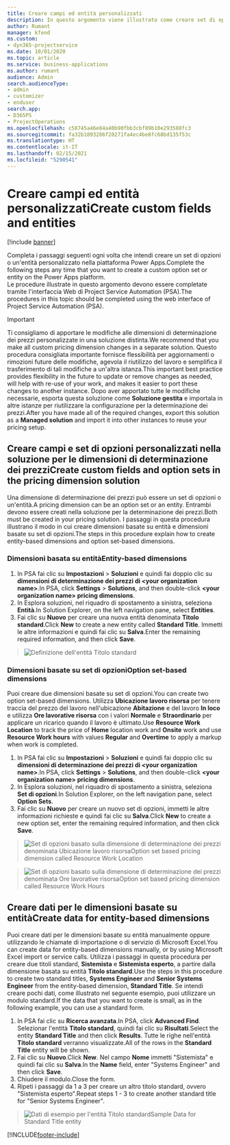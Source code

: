 ```yaml
---
title: Creare campi ed entità personalizzati
description: In questo argomento viene illustrato come creare set di opzioni ed entità nella soluzione utilizzata sulla piattaforma Power Apps.
author: Rumant
manager: kfend
ms.custom:
- dyn365-projectservice
ms.date: 10/01/2020
ms.topic: article
ms.service: business-applications
ms.author: rumant
audience: Admin
search.audienceType:
- admin
- customizer
- enduser
search.app:
- D365PS
- ProjectOperations
ms.openlocfilehash: c58745a46e84a40b90fbb3cbf89b10e293588fc3
ms.sourcegitcommit: fa32b1893286f20271fa4ec4be8fc68bd135f53c
ms.translationtype: HT
ms.contentlocale: it-IT
ms.lasthandoff: 02/15/2021
ms.locfileid: "5290541"
---
```

# <a name="create-custom-fields-and-entities"></a><span data-ttu-id="3c3c0-103">Creare campi ed entità personalizzati</span><span class="sxs-lookup"><span data-stu-id="3c3c0-103">Create custom fields and entities</span></span> 

[!include [banner](../includes/psa-now-project-operations.md)]

<span data-ttu-id="3c3c0-104">Completa i passaggi seguenti ogni volta che intendi creare un set di opzioni o un'entità personalizzato nella piattaforma Power Apps.</span><span class="sxs-lookup"><span data-stu-id="3c3c0-104">Complete the following steps any time that you want to create a custom option set or entity on the Power Apps platform.</span></span>  
<span data-ttu-id="3c3c0-105">Le procedure illustrate in questo argomento devono essere completate tramite l'interfaccia Web di Project Service Automation (PSA).</span><span class="sxs-lookup"><span data-stu-id="3c3c0-105">The procedures in this topic should be completed using the web interface of Project Service Automation (PSA).</span></span>

> [!IMPORTANT]
> <span data-ttu-id="3c3c0-106">Ti consigliamo di apportare le modifiche alle dimensioni di determinazione dei prezzi personalizzate in una soluzione distinta.</span><span class="sxs-lookup"><span data-stu-id="3c3c0-106">We recommend that you make all custom pricing dimension changes in a separate solution.</span></span> <span data-ttu-id="3c3c0-107">Questo procedura consigliata importante fornisce flessibilità per aggiornamenti o rimozioni future delle modifiche, agevola il riutilizzo del lavoro e semplifica il trasferimento di tali modifiche a un'altra istanza.</span><span class="sxs-lookup"><span data-stu-id="3c3c0-107">This important best practice provides flexibility in the future to update or remove changes as needed, will help with re-use of your work, and makes it easier to port these changes to another instance.</span></span> <span data-ttu-id="3c3c0-108">Dopo aver apportato tutte le modifiche necessarie, esporta questa soluzione come **Soluzione gestita** e importala in altre istanze per riutilizzare la configurazione per la determinazione dei prezzi.</span><span class="sxs-lookup"><span data-stu-id="3c3c0-108">After you have made all of the required changes, export this solution as a **Managed solution** and import it into other instances to reuse your pricing setup.</span></span>

  
## <a name="create-custom-fields-and-option-sets-in-the-pricing-dimension-solution"></a><span data-ttu-id="3c3c0-109">Creare campi e set di opzioni personalizzati nella soluzione per le dimensioni di determinazione dei prezzi</span><span class="sxs-lookup"><span data-stu-id="3c3c0-109">Create custom fields and option sets in the pricing dimension solution</span></span>

<span data-ttu-id="3c3c0-110">Una dimensione di determinazione dei prezzi può essere un set di opzioni o un'entità.</span><span class="sxs-lookup"><span data-stu-id="3c3c0-110">A pricing dimension can be an option set or an entity.</span></span> <span data-ttu-id="3c3c0-111">Entrambi devono essere creati nella soluzione per la determinazione dei prezzi.</span><span class="sxs-lookup"><span data-stu-id="3c3c0-111">Both must be created in your pricing solution.</span></span> <span data-ttu-id="3c3c0-112">I passaggi in questa procedura illustrano il modo in cui creare dimensioni basate su entità e dimensioni basate su set di opzioni.</span><span class="sxs-lookup"><span data-stu-id="3c3c0-112">The steps in this procedure explain how to create entity-based dimensions and option set-based dimensions.</span></span>

### <a name="entity-based-dimensions"></a><span data-ttu-id="3c3c0-113">Dimensioni basata su entità</span><span class="sxs-lookup"><span data-stu-id="3c3c0-113">Entity-based dimensions</span></span>

1. <span data-ttu-id="3c3c0-114">In PSA fai clic su **Impostazioni** > **Soluzioni** e quindi fai doppio clic su **dimensioni di determinazione dei prezzi di \<your organization name>**.</span><span class="sxs-lookup"><span data-stu-id="3c3c0-114">In PSA, click **Settings** > **Solutions**, and then double-click **\<your organization name> pricing dimensions**.</span></span>
2. <span data-ttu-id="3c3c0-115">In Esplora soluzioni, nel riquadro di spostamento a sinistra, seleziona **Entità**.</span><span class="sxs-lookup"><span data-stu-id="3c3c0-115">In Solution Explorer, on the left navigation pane, select **Entities**.</span></span>
3. <span data-ttu-id="3c3c0-116">Fai clic su **Nuovo** per creare una nuova entità denominata **Titolo standard**.</span><span class="sxs-lookup"><span data-stu-id="3c3c0-116">Click **New** to create a new entity called **Standard Title**.</span></span> <span data-ttu-id="3c3c0-117">Immetti le altre informazioni e quindi fai clic su **Salva**.</span><span class="sxs-lookup"><span data-stu-id="3c3c0-117">Enter the remaining required information, and then click **Save**.</span></span>

> ![Definizione dell'entità Titolo standard](media/Standard-Title-entity-definition.png)


### <a name="option-set-based-dimensions"></a><span data-ttu-id="3c3c0-119">Dimensioni basate su set di opzioni</span><span class="sxs-lookup"><span data-stu-id="3c3c0-119">Option set-based dimensions</span></span> 
<span data-ttu-id="3c3c0-120">Puoi creare due dimensioni basate su set di opzioni.</span><span class="sxs-lookup"><span data-stu-id="3c3c0-120">You can create two option set-based dimensions.</span></span> <span data-ttu-id="3c3c0-121">Utilizza **Ubicazione lavoro risorsa** per tenere traccia del prezzo del lavoro nell'ubicazione **Abitazione** e del lavoro **In loco** e utilizza **Ore lavorative risorsa** con i valori **Normale** e **Straordinario** per applicare un ricarico quando il lavoro è ultimato.</span><span class="sxs-lookup"><span data-stu-id="3c3c0-121">Use **Resource Work Location** to track the price of **Home** location work and **Onsite** work and use **Resource Work hours** with values **Regular** and **Overtime** to apply a markup when work is completed.</span></span>


1. <span data-ttu-id="3c3c0-122">In PSA fai clic su **Impostazioni** > **Soluzioni** e quindi fai doppio clic su **dimensioni di determinazione dei prezzi di \<your organization name>**.</span><span class="sxs-lookup"><span data-stu-id="3c3c0-122">In PSA, click **Settings** > **Solutions**, and then double-click  **\<your organization name> pricing dimensions**.</span></span> 
2. <span data-ttu-id="3c3c0-123">In Esplora soluzioni, nel riquadro di spostamento a sinistra, seleziona **Set di opzioni**.</span><span class="sxs-lookup"><span data-stu-id="3c3c0-123">In Solution Explorer, on the left navigation pane, select  **Option Sets**.</span></span> 
3. <span data-ttu-id="3c3c0-124">Fai clic su **Nuovo** per creare un nuovo set di opzioni, immetti le altre informazioni richieste e quindi fai clic su **Salva**.</span><span class="sxs-lookup"><span data-stu-id="3c3c0-124">Click **New** to create a new option set, enter the remaining required information, and then click **Save**.</span></span>

> ![<span data-ttu-id="3c3c0-125">Set di opzioni basato sulla dimensione di determinazione dei prezzi denominata Ubicazione lavoro risorsa</span><span class="sxs-lookup"><span data-stu-id="3c3c0-125">Option set based pricing dimension called Resource Work Location</span></span> ](media/Option-set-PD-called-Resource-Work-Location.png)

> ![<span data-ttu-id="3c3c0-126">Set di opzioni basato sulla dimensione di determinazione dei prezzi denominata Ore lavorative risorsa</span><span class="sxs-lookup"><span data-stu-id="3c3c0-126">Option set based pricing dimension called Resource Work Hours</span></span> ](media/Option-set-PD-called-Resource-Work-Hours.PNG)


## <a name="create-data-for-entity-based-dimensions"></a><span data-ttu-id="3c3c0-127">Creare dati per le dimensioni basate su entità</span><span class="sxs-lookup"><span data-stu-id="3c3c0-127">Create data for entity-based dimensions</span></span>

<span data-ttu-id="3c3c0-128">Puoi creare dati per le dimensioni basate su entità manualmente oppure utilizzando le chiamate di importazione o di servizio di Microsoft Excel.</span><span class="sxs-lookup"><span data-stu-id="3c3c0-128">You can create data for entity-based dimensions manually, or by using Microsoft Excel import or service calls.</span></span> <span data-ttu-id="3c3c0-129">Utilizza i passaggi in questa procedura per creare due titoli standard, **Sistemista** e **Sistemista esperto**, a partire dalla dimensione basata su entità **Titolo standard**.</span><span class="sxs-lookup"><span data-stu-id="3c3c0-129">Use the steps in this procedure to create two standard titles, **Systems Engineer** and **Senior Systems Engineer** from the entity-based dimension, **Standard Title**.</span></span> <span data-ttu-id="3c3c0-130">Se intendi creare pochi dati, come illustrato nel seguente esempio, puoi utilizzare un modulo standard.</span><span class="sxs-lookup"><span data-stu-id="3c3c0-130">If the data that you want to create is small, as in the following example, you can use a standard form.</span></span>

1. <span data-ttu-id="3c3c0-131">In PSA fai clic su **Ricerca avanzata**.</span><span class="sxs-lookup"><span data-stu-id="3c3c0-131">In PSA, click **Advanced Find**.</span></span> <span data-ttu-id="3c3c0-132">Selezionar l'entità **Titolo standard**, quindi fai clic su **Risultati**.</span><span class="sxs-lookup"><span data-stu-id="3c3c0-132">Select the entity **Standard Title** and then click **Results**.</span></span> <span data-ttu-id="3c3c0-133">Tutte le righe nell'entità **Titolo standard** verranno visualizzate.</span><span class="sxs-lookup"><span data-stu-id="3c3c0-133">All of the rows in the **Standard Title** entity will be shown.</span></span>
2. <span data-ttu-id="3c3c0-134">Fai clic su **Nuovo**.</span><span class="sxs-lookup"><span data-stu-id="3c3c0-134">Click **New**.</span></span> <span data-ttu-id="3c3c0-135">Nel campo **Nome** immetti "Sistemista" e quindi fai clic su **Salva**.</span><span class="sxs-lookup"><span data-stu-id="3c3c0-135">In the **Name** field, enter "Systems Engineer" and then click **Save**.</span></span>
3. <span data-ttu-id="3c3c0-136">Chiudere il modulo.</span><span class="sxs-lookup"><span data-stu-id="3c3c0-136">Close the form.</span></span> 
4. <span data-ttu-id="3c3c0-137">Ripeti i passaggi da 1 a 3 per creare un altro titolo standard, ovvero "Sistemista esperto".</span><span class="sxs-lookup"><span data-stu-id="3c3c0-137">Repeat steps 1 - 3 to create another standard title for "Senior Systems Engineer".</span></span>

> ![<span data-ttu-id="3c3c0-138">Dati di esempio per l'entità Titolo standard</span><span class="sxs-lookup"><span data-stu-id="3c3c0-138">Sample Data for Standard Title entity</span></span> ](media/ST-data.png)




[!INCLUDE[footer-include](../includes/footer-banner.md)]